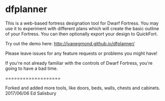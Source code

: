 dfplanner
=================

This is a web-based fortress designation tool for Dwarf Fortress. You may use it to experiment with different plans which will create the basic outline of your Fortress. You can then optionally export your design to QuickFort.

Try out the demo here: http://jvanegmond.github.io/dfplanner/

Please leave issues for any feature requests or problems you might have!

If you're not already familiar with the controls of Dwarf Fortress, you're going to have a bad time.


===================

Forked and added more tools, like doors, beds, walls, chests and cabinets.
2017/06/06 Ed Salisbury
